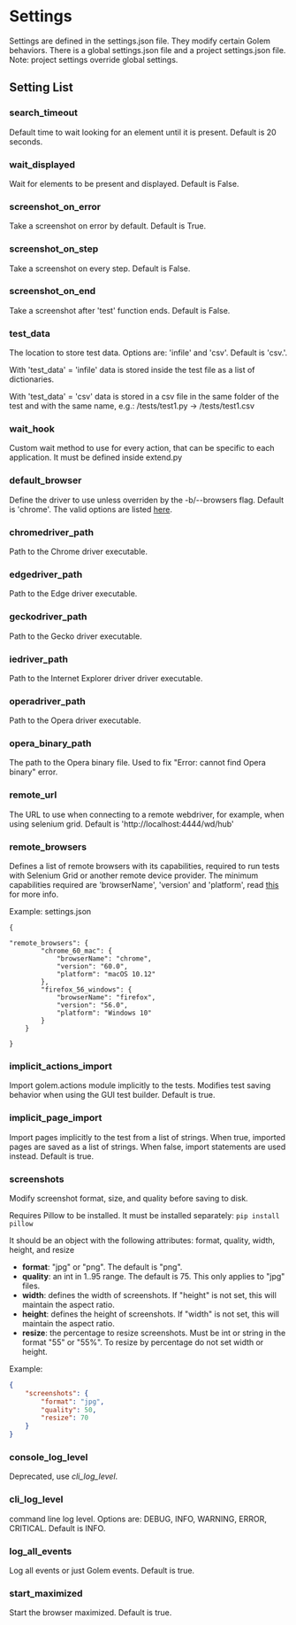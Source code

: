 Settings
==================================================

Settings are defined in the settings.json file. They modify certain Golem behaviors.
There is a global settings.json file and a project settings.json file.
Note: project settings override global settings.


## Setting List


### search_timeout

Default time to wait looking for an element until it is present. Default is 20 seconds.

### wait_displayed

Wait for elements to be present and displayed. Default is False.

### screenshot_on_error

Take a screenshot on error by default. Default is True.

### screenshot_on_step

Take a screenshot on every step. Default is False.

### screenshot_on_end

Take a screenshot after 'test' function ends. Default is False.

### test_data

The location to store test data. Options are: 'infile' and 'csv'. Default is 'csv.'. 

With 'test_data' = 'infile'  data is stored inside the test file as a list of dictionaries. 

With 'test_data' = 'csv' data is stored in a csv file in the same folder of the test and with the same name, e.g.: /tests/test1.py -> /tests/test1.csv

### wait_hook

Custom wait method to use for every action, that can be specific to each application. It must be defined inside extend.py

### default_browser

Define the driver to use unless overriden by the -b/--browsers flag. Default is 'chrome'. The valid options are listed [here](browsers.html#valid-options).

### chromedriver_path

Path to the Chrome driver executable.

### edgedriver_path

Path to the Edge driver executable.

### geckodriver_path

Path to the Gecko driver executable.

### iedriver_path

Path to the Internet Explorer driver driver executable.

### operadriver_path

Path to the Opera driver executable.

### opera_binary_path

The path to the Opera binary file. Used to fix "Error: cannot find Opera binary" error.

### remote_url

The URL to use when connecting to a remote webdriver, for example, when using selenium grid. Default is 'http://localhost:4444/wd/hub'

### remote_browsers

Defines a list of remote browsers with its capabilities, required to run tests with Selenium Grid or another remote device provider.
The minimum capabilities required are 'browserName', 'version' and 'platform', read [this](https://github.com/SeleniumHQ/selenium/wiki/DesiredCapabilities) for more info.

Example: settings.json
```
{

"remote_browsers": {
        "chrome_60_mac": {
            "browserName": "chrome",
            "version": "60.0",
            "platform": "macOS 10.12"
        },
        "firefox_56_windows": {
            "browserName": "firefox",
            "version": "56.0",
            "platform": "Windows 10"
        }
    }

}
```


### implicit_actions_import
Import golem.actions module implicitly to the tests.
Modifies test saving behavior when using the GUI test builder.
Default is true.

### implicit_page_import
Import pages implicitly to the test from a list of strings.
When true, imported pages are saved as a list of strings. When false, import statements are used instead.
Default is true.

### screenshots

Modify screenshot format, size, and quality before saving to disk.

Requires Pillow to be installed. It must be installed separately: ```pip install pillow```

It should be an object with the following attributes: format, quality, width, height, and resize

* **format**: "jpg" or "png". The default is "png".
* **quality**: an int in 1..95 range. The default is 75. This only applies to "jpg" files.
* **width**: defines the width of screenshots. If "height" is not set, this will maintain the aspect ratio.
* **height**: defines the height of screenshots. If "width" is not set, this will maintain the aspect ratio.
* **resize**: the percentage to resize screenshots. Must be int or string in the format "55" or "55%". To resize by percentage do not set width or height.

Example:
```JSON
{
    "screenshots": {
        "format": "jpg",
        "quality": 50,
        "resize": 70
    }
}
```

### console_log_level

Deprecated, use *cli_log_level*.

### cli_log_level

command line log level.
Options are: DEBUG, INFO, WARNING, ERROR, CRITICAL. Default is INFO.

### log_all_events

Log all events or just Golem events. Default is true.

### start_maximized

Start the browser maximized. Default is true.